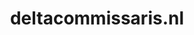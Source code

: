 ---
layout: post
title: "deltacommissaris.nl"
internal_url: "/dutchgov/deltacommissaris.nl.html"
subdomains_count: 4
all_subdomains_count: 29
urls_count: 2
ssl_rank: 90
http_rank: 75
url_link: /data/deltacommissaris.nl/urls.txt
all_subdomains_link: /data/deltacommissaris.nl/all_subdomains.txt
subdomains_link: /data/deltacommissaris.nl/subdomains.txt
categories: dutchgov
---